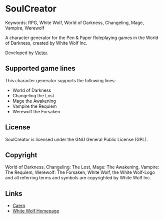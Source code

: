 # SoulCreator

Keywords:	RPG, White Wolf, World of Darkness, Changeling, Mage, Vampire, Werewolf

A character generator for the Pen & Paper Roleplaying games in the World of Darkness, created by White Wolf Inc.

Developed by [Victor](http://www.caern.de/).

## Supported game lines

This character generator supports the following lines:

* World of Darkness
* Changeling the Lost
* Mage the Awakening
* Vampire the Requiem
* Werewolf the Forsaken

## License

SoulCreator is licensed under the GNU General Public License (GPL).

## Copyright

World of Darkness, Changeling: The Lost, Mage: The Awakening, Vampire: The Requiem, Werewolf: The Forsaken, White Wolf, the White Wolf-Logo and all referring terms and symbols are copyrighted by White Wolf Inc.

## Links

* [Caern](http://www.caern.de/)
* [White Wolf Homepage](http://www.white-wolf.com/)
